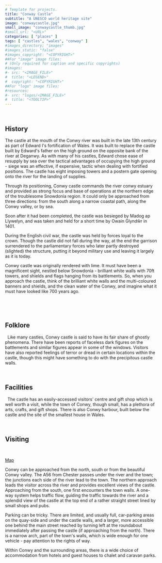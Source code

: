 ```yaml
---
# Template for projects.
title: "Conway Castle"
subtitle: "A UNESCO world heritage site"
image: "conwaycastle.jpg"
small_image: "conwaycastle_thumb.jpg"
#small_url: "<URL>"
categories: [ "places" ]
tags: [ "castles", "wales", "conway" ]
#images_directory; "images"
#images_static: "false"
#images_copyright: "<COPYRIGHT>"
##For "image" image files:
# (Only required for caption and specific copyrights)
#images:
#- src: "<IMAGE_FILE>"
#  title: "<LEGEND>"
#  copyright: "<COPYRIGHT>"
##For "logo" image files:
#resources:
#- src: "logos/<IMAGE_FILE>"
#  title: "<TOOLTIP>"
---
```

&nbsp;

## History

The castle at the mouth of the Conwy river was built in the late 13th century as part of Edward I's fortification of Wales. It was built to replace the castle built by Edward's father on the high ground on the opposite bank of the river at Deganwy. As with many of his castles, Edward chose ease of resupply by sea over the tactical advantages of occupying the high ground - siege was an effective, if expensive, tactic when dealing with fortified positions. The castle has eight imposing towers and a postern gate opening onto the river for the landing of supplies.

Through its positioning, Conwy castle commands the river conwy estuary and provided as strong focus and base of operations at the northern edge of the troublesome Snowdonia region. It could only be approached from three directions: from the south along a narrow coastal path, along the Conwy valley, or by sea.

Soon after it had been completed, the castle was besieged by Madog ap Llywelyn, and was taken and held for a short time by Owain Glynd&wcirc;r in 1401. 

During the English civil war, the castle was held by forces loyal to the crown. Though the castle did not fall during the way, at the end the garrison surrendered to the parliamentary forces who later partly destroyed (slighted) the structure, putting it beyond military use and leaving it largely as it is today.

Conwy castle was originally rendered with lime. It must have been a magnificent sight, nestled below Snowdonia - brilliant white walls with 70ft towers, and shields and flags hanging from its battlements. So, when you approach the castle, think of the brilliant white walls and the multi-coloured banners and shields, and the clean water of the Conwy, and imagine what it must have looked like 700 years ago.


&nbsp;

&nbsp;




## Folklore
&nbsp;
Like many castles, Conwy castle is said to have its fair share of ghostly phenomena. There have been reports of faceless dark figures on the battlements and similar figures appear in some of the windows. Visitors have also reported feelings of terror or dread in certain locations within the castle, though this might have something to do with the precipitous castle walls. 
&nbsp;

&nbsp;


## Facilities
&nbsp;
The castle has an easily-accessed visitors' centre and gift shop which is well worth a visit, while the town of Conwy, though small, has a plethora of arts, crafts, and gift shops. There is also Conwy harbour, built below the castle and the site of the smallest house in Wales.
&nbsp;

&nbsp;


## Visiting
&nbsp;

[Map](/places/maps/wales/)

Conwy can be approached from the north, south or from the beautiful Conwy valley. The A56 from Chester passes under the river and the town; the junctions each side of the river lead to the town. The northern approach leads the visitor across the river and provides excellent views of the castle. Approaching from the south, one first encounters the town walls. A one-way system helps traffic flow, guiding the traffic towards the river and a splendid view of the castle at the top end of a rather straight street lined by small shops and pubs.

Parking can be tricky. There are limited, and usually full, car-parking areas on the quay-side and under the castle walls, and a larger, more accessible one behind the main street reached by turning left at the roundabout immediately after passing the castle (if approaching from the north). There is a narrow arch, part of the town's walls, which is wide enough for one vehicle - pay attention to the rights of way.

Within Conwy and the surrounding areas, there is a wide choice of accommodation from hotels and guest houses to chalet and caravan parks.
